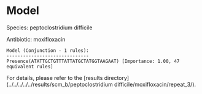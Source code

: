 
# Model

Species: peptoclostridium difficile

Antibiotic: moxifloxacin

```
Model (Conjunction - 1 rules):
------------------------------
Presence(ATATTGCTGTTTATTATGCTATGGTAAGAAT) [Importance: 1.00, 47 equivalent rules]

```

For details, please refer to the [results directory](../../../../../results/scm_b/peptoclostridium difficile/moxifloxacin/repeat_3/).

